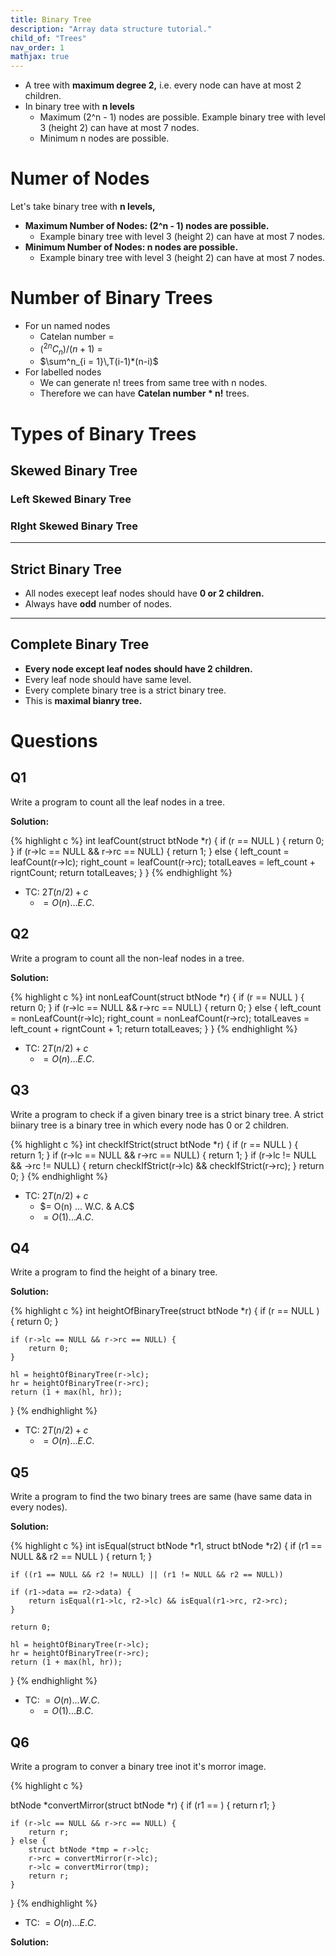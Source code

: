 ```yaml
---
title: Binary Tree
description: "Array data structure tutorial."
child_of: "Trees"
nav_order: 1
mathjax: true
---
```


- A tree with **maximum degree 2,** i.e. every node can have at most 2 children.
- In binary tree with **n levels**
	- Maximum (2^n - 1) nodes are possible. Example binary tree with level 3 (height 2) can have at most 7 nodes.
	- Minimum n nodes are possible.


# Numer of Nodes

Let's take binary tree with **n levels,**

- **Maximum Number of Nodes: (2^n - 1) nodes are possible.** 
	- Example binary tree with level 3 (height 2) can have at most 7 nodes.
- **Minimum Number of Nodes: n nodes are possible.** 
	- Example binary tree with level 3 (height 2) can have at most 7 nodes.

# Number of Binary Trees

- For un named nodes
	- Catelan number = 
	- $(^{2n}C_n) / (n+1)$ = 
	- $\sum^n_{i = 1}\,T(i-1)*(n-i)$
- For labelled nodes
	- We can generate n! trees from same tree with n nodes.
	- Therefore we can have **Catelan number * n!** trees.

# Types of Binary Trees

## Skewed Binary Tree

### Left Skewed Binary Tree

### RIght Skewed Binary Tree

***

## Strict Binary Tree

- All nodes execept leaf nodes should have **0 or 2 children.**
- Always have **odd** number of nodes.

***

## Complete Binary Tree

- **Every node except leaf nodes should have 2 children.**
- Every leaf node should have same level.
- Every complete binary tree is a strict binary tree.
- This is **maximal bianry tree.**


# Questions

## Q1

Write a program to count all the leaf nodes in a tree.

**Solution:**

{% highlight c %}
int leafCount(struct btNode *r) {
	if (r == NULL ) {
		return 0;
	}
	if (r->lc == NULL && r->rc == NULL) {
		return 1;
	} else {
		left_count = leafCount(r->lc);
		right_count = leafCount(r->rc);
		totalLeaves = left_count + rigntCount;
		return totalLeaves;
	}
}
{% endhighlight %}

- TC: $2T(n/2) + c$
	- $= O(n) ... E.C.$

## Q2

Write a program to count all the non-leaf nodes in a tree.

**Solution:**

{% highlight c %}
int nonLeafCount(struct btNode *r) {
	if (r == NULL ) {
		return 0;
	}
	if (r->lc == NULL && r->rc == NULL) {
		return 0;
	} else {
		left_count = nonLeafCount(r->lc);
		right_count = nonLeafCount(r->rc);
		totalLeaves = left_count + rigntCount + 1;
		return totalLeaves;
	}
}
{% endhighlight %}

- TC: $2T(n/2) + c$
	- $= O(n) ... E.C.$

## Q3

Write a program to check if a given binary tree is a strict binary tree.
A strict biinary tree is a binary tree in which every node has 0 or 2 children.

{% highlight c %}
int checkIfStrict(struct btNode *r) {
	if (r == NULL ) {
		return 1;
	}
	if (r->lc == NULL && r->rc == NULL) {
		return 1;
	}
	if (r->lc != NULL && ->rc != NULL) {
		return checkIfStrict(r->lc) && checkIfStrict(r->rc);
	}
	return 0;
}
{% endhighlight %}

- TC: $2T(n/2) + c$
	- $= O(n) ... W.C. & A.C$
	- $= O(1) ... A.C.$


## Q4

Write a program to find the height of a binary tree.

**Solution:**

{% highlight c %}
int heightOfBinaryTree(struct btNode *r) {
	if (r == NULL ) {
		return 0;
	}

	if (r->lc == NULL && r->rc == NULL) {
		return 0;
	} 

	hl = heightOfBinaryTree(r->lc);
	hr = heightOfBinaryTree(r->rc);
	return (1 + max(hl, hr));
}
{% endhighlight %}

- TC: $2T(n/2) + c$
	- $= O(n) ... E.C.$

## Q5

Write a program to find the two binary trees are same (have same data in every nodes).

**Solution:**

{% highlight c %}
int isEqual(struct btNode *r1, struct btNode *r2) {
	if (r1 == NULL && r2 == NULL ) {
		return 1;
	}

	if ((r1 == NULL && r2 != NULL) || (r1 != NULL && r2 == NULL))

	if (r1->data == r2->data) {
		return isEqual(r1->lc, r2->lc) && isEqual(r1->rc, r2->rc);
	}

	return 0;

	hl = heightOfBinaryTree(r->lc);
	hr = heightOfBinaryTree(r->rc);
	return (1 + max(hl, hr));
}
{% endhighlight %}

- TC: $= O(n) ... W.C.$
	- $= O(1) ... B.C.$

## Q6

Write a program to conver a binary tree inot it's morror image.

{% highlight c %}

btNode *convertMirror(struct btNode *r) {
	if (r1 == ) {
		return r1;
	}

	if (r->lc == NULL && r->rc == NULL) {
		return r;
	} else {
		struct btNode *tmp = r->lc;
		r->rc = convertMirror(r->lc);
		r->lc = convertMirror(tmp);
		return r;
	}	
}
{% endhighlight %}

- TC: $= O(n) ... E.C.$
	
**Solution:**